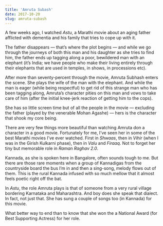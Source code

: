 ```yaml
---
title: 'Amruta Subash'
date: 2017-10-20
slug: amruta-subash
---
```

A few weeks ago, I watched _Astu_, a Marathi movie about an aging father afflicted with dementia and his family that tries to cope up with it.

The father disappears — that’s where the plot begins — and while we go through the journeys of both this man and his daughter as she tries to find him, the father ends up tagging along a poor, bewildered man with an elephant (it’s India; we have people who make their living entirely through their elephants that are used in temples, in shows, in processions etc).

After more than seventy-percent through the movie, Amruta Subhash enters the scene. She plays the wife of the man with the elephant. And while the man is eager (while being respectful) to get rid of this strange man who has been tagging along, Amruta’s character pities on this man and vows to take care of him (after the initial knee-jerk reaction of getting him to the cops).

She has so little screen time but of all the people in the movie — excluding the father (played by the venerable Mohan Agashe) — hers is the character that shook my core being.

There are very few things more beautiful than watching Amruta don a character in a good movie. Fortunately for me, I’ve seen her in some of the best Marathi movies I’ve ever watched. First in _Shwaas_, then in _Vihir_ (when I was in the Girish Kulkarni phase), then in _Valu_ and _Firaaq_. Not to forget her tiny but memorable role in _Raman Raghav 2.0_.

Kannada, as she is spoken here in Bangalore, often sounds tough to me. But there are those rare moments when a group of Kannadigas from the countryside board the bus I’m in and then a sing-song, melody flows out of them. This is the rural Kannada infused with so much mellow that it almost feels poetic right off the bat.

In _Astu_, the role Amruta plays is that of someone from a very rural village bordering Karnataka and Maharashtra. And boy does she speak that dialect. In fact, not just that. She has sung a couple of songs too (in Kannada) for this movie.

What better way to end than to know that she won the a National Award (for Best Supporting Actress) for her role.